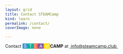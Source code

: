 ```yaml
---
layout: grid
title: Contact STEAMCamp
kind: learn
permalink: /contact/
coverImage: none

---
```



Contact <span style="padding-left:4px; padding-right:4px;background-color:#3D91D7;color:white;">S</span><span style="padding-left:4px; padding-right:4px;background-color:#05B19D;color:white;">T</span><span style="padding-left:4px; padding-right:4px;background-color:#EE6344;color:white;">E</span><span style="padding-left:4px; padding-right:4px;background-color:#88569C;color:white;">A</span><span style="padding-left:4px; padding-right:4px;background-color:#FDDB00;color:white;">M</span>**CAMP** at [ info@steamcamp.club ][1]

[1]:	mailto:info@steamcamp.club "info@steamcamp.club"